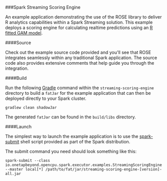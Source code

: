 ###Spark Streaming Scoring Engine

An example application demonstrating the use of the ROSE library to
deliver R analytics capabilities within a Spark Streaming solution.
This example deploys a scoring engine for calculating realtime
predictions using an
[R fitted GAM model](https://cran.r-project.org/web/packages/gam/index.html).

####Source

Check out the example source code provided and you'll see that ROSE
integrates seamlessly within any traditional Spark application. The source
code also provides extensive comments that help guide you through
the integration.

####Build

Run the following [Gradle](http://gradle.org/) command within
the `streaming-scoring-engine` directory to build a `fatJar` for the
example application that can then be deployed directly to your Spark cluster.

``
gradlew clean shadowJar
``

The generated `fatJar` can be found in the `build/libs` directory.

####Launch

The simplest way to launch the example application is to use the
[spark-submit](https://spark.apache.org/docs/latest/submitting-applications.html)
shell script provided as part of the Spark distribution.

The submit command you need should look something like this:

```
spark-submit --class io.onetapbeyond.opencpu.spark.executor.examples.StreamingScoringEngine --master local[*] /path/to/fat/jar/streaming-scoring-engine-[version]-all.jar
```

